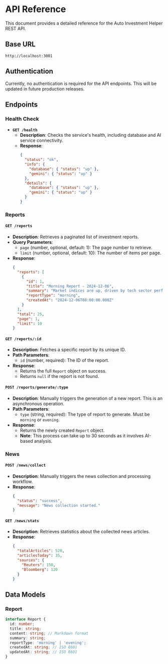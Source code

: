 # API Reference

This document provides a detailed reference for the Auto Investment Helper REST API.

## Base URL

```
http://localhost:3001
```

## Authentication

Currently, no authentication is required for the API endpoints. This will be updated in future production releases.

## Endpoints

### Health Check

-   **`GET /health`**
    -   **Description**: Checks the service's health, including database and AI service connectivity.
    -   **Response**:
        ```json
        {
          "status": "ok",
          "info": {
            "database": { "status": "up" },
            "gemini": { "status": "up" }
          },
          "details": {
            "database": { "status": "up" },
            "gemini": { "status": "up" }
          }
        }
        ```

### Reports

#### `GET /reports`

-   **Description**: Retrieves a paginated list of investment reports.
-   **Query Parameters**:
    -   `page` (number, optional, default: 1): The page number to retrieve.
    -   `limit` (number, optional, default: 10): The number of items per page.
-   **Response**:
    ```json
    {
      "reports": [
        {
          "id": 1,
          "title": "Morning Report - 2024-12-06",
          "summary": "Market indices are up, driven by tech sector performance.",
          "reportType": "morning",
          "createdAt": "2024-12-06T08:00:00.000Z"
        }
      ],
      "total": 25,
      "page": 1,
      "limit": 10
    }
    ```

#### `GET /reports/:id`

-   **Description**: Fetches a specific report by its unique ID.
-   **Path Parameters**:
    -   `id` (number, required): The ID of the report.
-   **Response**:
    -   Returns the full `Report` object on success.
    -   Returns `null` if the report is not found.

#### `POST /reports/generate/:type`

-   **Description**: Manually triggers the generation of a new report. This is an asynchronous operation.
-   **Path Parameters**:
    -   `type` (string, required): The type of report to generate. Must be `morning` or `evening`.
-   **Response**:
    -   Returns the newly created `Report` object.
    -   **Note**: This process can take up to 30 seconds as it involves AI-based analysis.

### News

#### `POST /news/collect`

-   **Description**: Manually triggers the news collection and processing workflow.
-   **Response**:
    ```json
    {
      "status": "success",
      "message": "News collection started."
    }
    ```

#### `GET /news/stats`

-   **Description**: Retrieves statistics about the collected news articles.
-   **Response**:
    ```json
    {
      "totalArticles": 520,
      "articlesToday": 35,
      "sources": {
        "Reuters": 150,
        "Bloomberg": 120
      }
    }
    ```

## Data Models

### Report

```typescript
interface Report {
  id: number;
  title: string;
  content: string; // Markdown format
  summary: string;
  reportType: 'morning' | 'evening';
  createdAt: string; // ISO 8601
  updatedAt: string; // ISO 8601
}
``` 